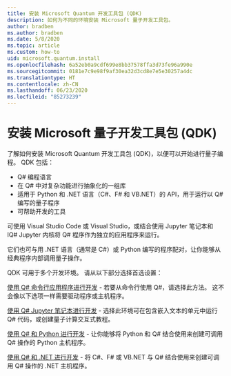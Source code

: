 ```yaml
---
title: 安装 Microsoft Quantum 开发工具包 (QDK)
description: 如何为不同的环境安装 Microsoft 量子开发工具包。
author: bradben
ms.author: bradben
ms.date: 5/8/2020
ms.topic: article
ms.custom: how-to
uid: microsoft.quantum.install
ms.openlocfilehash: 6a52eb0a9cdf699e8bb37578ffa3d73fe96a990e
ms.sourcegitcommit: 0181e7c9e98f9af30ea32d3cd8e7e5e30257a4dc
ms.translationtype: HT
ms.contentlocale: zh-CN
ms.lasthandoff: 06/23/2020
ms.locfileid: "85273239"
---
```

# <a name="install-the-microsoft-quantum-development-kit-qdk"></a>安装 Microsoft 量子开发工具包 (QDK)

了解如何安装 Microsoft Quantum 开发工具包 (QDK)，以便可以开始进行量子编程。 QDK 包括：

- Q# 编程语言
- 在 Q# 中对复杂功能进行抽象化的一组库
- 适用于 Python 和 .NET 语言（C#、F# 和 VB.NET）的 API，用于运行以 Q# 编写的量子程序
- 可帮助开发的工具

可使用 Visual Studio Code 或 Visual Studio，或结合使用 Jupyter 笔记本和 IQ# Jupyter 内核将 Q# 程序作为独立的应用程序来运行。

它们也可与用 .NET 语言（通常是 C#）或 Python 编写的程序配对，让你能够从经典程序内部调用量子操作。

QDK 可用于多个开发环境。 请从以下部分选择首选设置：

[使用 Q# 命令行应用程序进行开发](xref:microsoft.quantum.install.standalone) - 若要从命令行使用 Q#，请选择此方法。 这不会像以下选项一样需要驱动程序或主机程序。

[使用 Q# Jupyter 笔记本进行开发](xref:microsoft.quantum.install.jupyter) - 选择此环境可在包含嵌入文本的单元中运行 Q# 代码，或创建量子计算交互式教程。 

[使用 Q# 和 Python 进行开发](xref:microsoft.quantum.install.python) - 让你能够将 Python 和 Q# 结合使用来创建可调用 Q# 操作的 Python 主机程序。

[使用 Q# 和 .NET 进行开发](xref:microsoft.quantum.install.cs) - 将 C#、F# 或 VB.NET 与 Q# 结合使用来创建可调用 Q# 操作的 .NET 主机程序。
